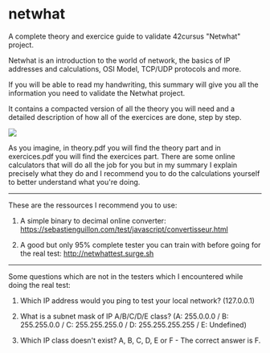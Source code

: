 # netwhat

A complete theory and exercice guide to validate 42cursus "Netwhat" project.

Netwhat is an introduction to the world of network, the basics of IP addresses and calculations, OSI Model, TCP/UDP protocols and more.

If you will be able to read my handwriting, this summary will give you all the information you need to validate the Netwhat project.

It contains a compacted version of all the theory you will need and a detailed description of how all of the exercices are done, step by step.

![](Images/img.PNG)

As you imagine, in theory.pdf you will find the theory part and in exercices.pdf you will find the exercices part. There are some online calculators that will do all the job for you but in my summary I explain precisely what they do and I recommend you to do the calculations yourself to better understand what you're doing.

-------------------------------------------------------------------------------------------------

These are the ressources I recommend you to use:

1) A simple binary to decimal online converter: https://sebastienguillon.com/test/javascript/convertisseur.html

2) A good but only 95% complete tester you can train with before going for the real test: http://netwhattest.surge.sh

-------------------------------------------------------------------------------------------------

Some questions which are not in the testers which I encountered while doing the real test:

1) Which IP address would you ping to test your local network? (127.0.0.1)

2) What is a subnet mask of IP A/B/C/D/E class? (A: 255.0.0.0 / B: 255.255.0.0 / C: 255.255.255.0 / D: 255.255.255.255 / E: Undefined)

3) Which IP class doesn't exist? A, B, C, D, E or F - The correct answer is F.
